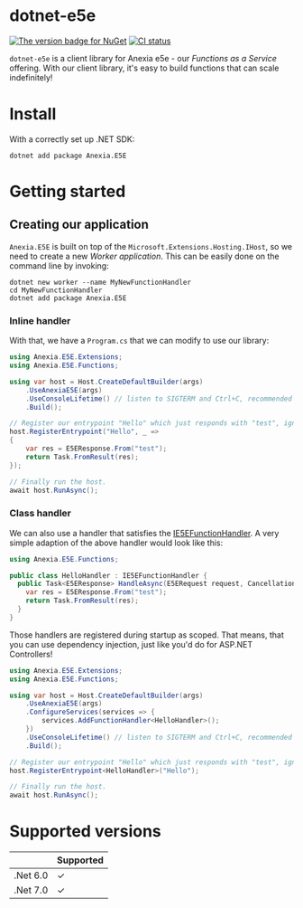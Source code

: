 dotnet-e5e
===============
[![](https://img.shields.io/nuget/v/Anexia.E5E "The version badge for NuGet")](https://www.nuget.org/packages/Anexia.E5E)
[![](https://github.com/anexia/dotnet-e5e/actions/workflows/test.yml/badge.svg?branch=main "CI status")](https://github.com/anexia/dotnet-e5e/actions/workflows/test.yml)

`dotnet-e5e` is a client library for Anexia e5e - our *Functions as a Service* offering.
With our client library, it's easy to build functions that can scale indefinitely!

# Install

With a correctly set up .NET SDK:

```shell
dotnet add package Anexia.E5E
```

# Getting started

## Creating our application

`Anexia.E5E` is built on top of the `Microsoft.Extensions.Hosting.IHost`, so we need to create
a new *Worker application*. This can be easily done on the command line by invoking:

```shell
dotnet new worker --name MyNewFunctionHandler
cd MyNewFunctionHandler
dotnet add package Anexia.E5E
```

### Inline handler
With that, we have a `Program.cs` that we can modify to use our library:

```cs
using Anexia.E5E.Extensions;
using Anexia.E5E.Functions;

using var host = Host.CreateDefaultBuilder(args)
	.UseAnexiaE5E(args)
	.UseConsoleLifetime() // listen to SIGTERM and Ctrl+C, recommended by us
	.Build();

// Register our entrypoint "Hello" which just responds with "test", ignoring the request.
host.RegisterEntrypoint("Hello", _ =>
{
	var res = E5EResponse.From("test");
	return Task.FromResult(res);
});

// Finally run the host.
await host.RunAsync();
```

### Class handler

We can also use a handler that satisfies the [IE5EFunctionHandler](src/Anexia.E5E/Functions/IE5EFunctionHandler.cs).
A very simple adaption of the above handler would look like this:

```cs
using Anexia.E5E.Functions;

public class HelloHandler : IE5EFunctionHandler {
  public Task<E5EResponse> HandleAsync(E5ERequest request, CancellationToken token = default) {
    var res = E5EResponse.From("test");
  	return Task.FromResult(res);
  }
}
```

Those handlers are registered during startup as scoped. That means, that you can use dependency injection,
just like you'd do for ASP.NET Controllers!

```csharp
using Anexia.E5E.Extensions;
using Anexia.E5E.Functions;

using var host = Host.CreateDefaultBuilder(args)
	.UseAnexiaE5E(args)
    .ConfigureServices(services => {
        services.AddFunctionHandler<HelloHandler>();
    })
	.UseConsoleLifetime() // listen to SIGTERM and Ctrl+C, recommended by us
	.Build();

// Register our entrypoint "Hello" which just responds with "test", ignoring the request.
host.RegisterEntrypoint<HelloHandler>("Hello");

// Finally run the host.
await host.RunAsync();
```

# Supported versions

|          | Supported |
|----------|-----------|
| .Net 6.0 | ✓         |
| .Net 7.0 | ✓         |
